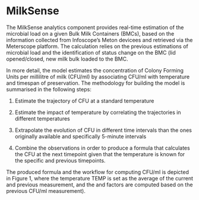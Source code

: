 # MilkSense

The MilkSense analytics
component provides real-time estimation of the microbial load on a given Bulk
Milk Containers (BMCs), based on the information collected from Infoscope’s
Meton devicees and retrieved via the Meterscope platform. The calculation
relies on the previous estimations of microbial load and the identification of
status change on the BMC (lid opened/closed, new milk bulk loaded to the BMC.



In more detail, the model estimates
the concentration of Colony Forming Units per millilitre of milk (CFU/ml) by
associating CFU/ml with temperature and timespan of preservation. The
methodology for building the model is summarised in the following steps: 



1.    Estimate the trajectory of CFU at a
standard temperature



2.    Estimate the impact of temperature by
correlating the trajectories in different temperatures



3.    Extrapolate the evolution of CFU in
different time intervals than the ones originally available and specifically
5-minute intervals



4.    Combine the observations in order to
produce a formula that calculates the CFU at the next timepoint given that the
temperature is known for the specific and previous timepoints.



The produced formula and the workflow for computing
CFU/ml is depicted in Figure 1, where the temperature TEMP is set as the
average of the current and previous measurement, and the  and  factors are
computed based on the previous CFU/ml measurement).
